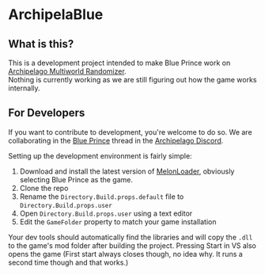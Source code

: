 # ArchipelaBlue

## What is this?

This is a development project intended to make Blue Prince work on [Archipelago Multiworld Randomizer](https://archipelago.gg).<br/>
Nothing is currently working as we are still figuring out how the game works internally.

## For Developers

If you want to contribute to development, you're welcome to do so. We are collaborating in the [Blue Prince](https://discord.com/channels/731205301247803413/1362478224604397739) thread in the [Archipelago Discord](https://discord.gg/8Z65BR2).

Setting up the development environment is fairly simple:
1. Download and install the latest version of [MelonLoader](https://github.com/LavaGang/MelonLoader), obviously selecting Blue Prince as the game.
2. Clone the repo
3. Rename the `Directory.Build.props.default` file to `Directory.Build.props.user`
4. Open `Directory.Build.props.user` using a text editor
5. Edit the `GameFolder` property to match your game installation

Your dev tools should automatically find the libraries and will copy the `.dll` to the game's mod folder after building the project. Pressing Start in VS also opens the game (First start always closes though, no idea why. It runs a second time though and that works.)